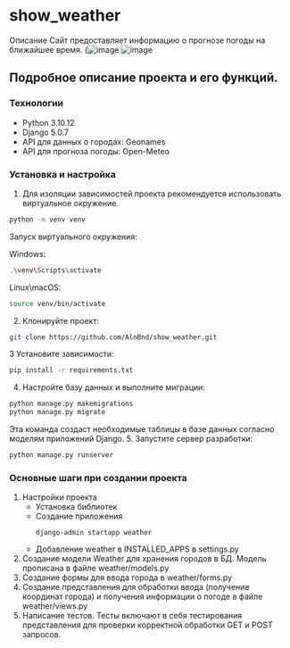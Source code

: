 # show_weather
Описание
Сайт предоставляет информацию о прогнозе погоды на ближайшее время.
(![image](https://github.com/user-attachments/assets/027b689d-fab8-44c9-b845-f76be723e88f)
![image](https://github.com/user-attachments/assets/24260d6b-29c1-485e-8c53-4bba6acdf1ce)
## Подробное описание проекта и его функций.
### Технологии
- Python 3.10.12
- Django 5.0.7
- API для данных о городах: Geonames
- API для прогноза погоды: Open-Meteo

### Установка и настройка
1. Для изоляции зависимостей проекта рекомендуется использовать виртуальное окружение.
```bash
python -m venv venv
```
   Запуск виртуального окружения:

Windows:
```bash
.\venv\Scripts\activate
```
Linux\macOS:
```bash
source venv/bin/activate
```
2. Клонируйте проект:
```bash
git clone https://github.com/AlnBnd/show_weather.git
```
3 Установите зависимости:
```bash
pip install -r requirements.txt
```
4. Настройте базу данных и выполните миграции:
```bash
python manage.py makemigrations
python manage.py migrate
```
  Эта команда создаст необходимые таблицы в базе данных согласно моделям приложений Django.
5. Запустите сервер разработки:
```bash
python manage.py runserver
```
### Основные шаги при создании проекта
1. Настройки проекта
   - Установка библиотек
   - Создание приложения
     ```
     django-admin startapp weather
     ```
   - Добавление weather в INSTALLED_APPS в settings.py
2. Создание модели Weather для хранения городов в БД. Модель прописана в файле weather/models.py
3. Создание формы для ввода города в weather/forms.py
4. Создание представления для обработки ввода (получение координат города) и получения информации о погоде в файле weather/views.py
5. Написание тестов. Тесты включают в себя тестирования представления для проверки корректной обработки GET и POST запросов.

